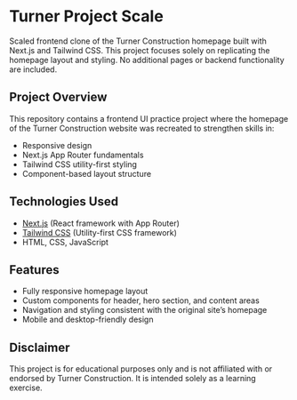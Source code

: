 # Turner Project Scale

Scaled frontend clone of the Turner Construction homepage built with Next.js and Tailwind CSS. This project focuses solely on replicating the homepage layout and styling. No additional pages or backend functionality are included.

## Project Overview

This repository contains a frontend UI practice project where the homepage of the Turner Construction website was recreated to strengthen skills in:

- Responsive design
- Next.js App Router fundamentals
- Tailwind CSS utility-first styling
- Component-based layout structure

## Technologies Used

- [Next.js](https://nextjs.org/) (React framework with App Router)
- [Tailwind CSS](https://tailwindcss.com/) (Utility-first CSS framework)
- HTML, CSS, JavaScript

## Features

- Fully responsive homepage layout
- Custom components for header, hero section, and content areas
- Navigation and styling consistent with the original site’s homepage
- Mobile and desktop-friendly design

## Disclaimer

This project is for educational purposes only and is not affiliated with or endorsed by Turner Construction. It is intended solely as a learning exercise.
